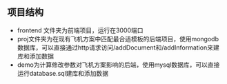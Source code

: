 ## 项目结构
- frontend 文件夹为前端项目，运行在3000端口
- proj文件夹为在现有飞机方案中匹配最合适模板的后端项目，使用mongodb数据库，可以直接通过http请求访问/addDocument和/addInformation来建库和添加数据
- demo为计算修改参数对飞机方案影响的后端，使用mysql数据库，可以直接运行database.sql建库和添加数据
